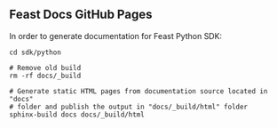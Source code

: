 ## Feast Docs GitHub Pages

In order to generate documentation for Feast Python SDK:
```
cd sdk/python

# Remove old build
rm -rf docs/_build

# Generate static HTML pages from documentation source located in "docs"
# folder and publish the output in "docs/_build/html" folder
sphinx-build docs docs/_build/html
```